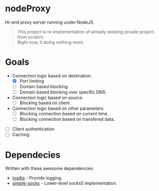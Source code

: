 # nodeProxy

Hi-end proxy server running under NodeJS.  


> This project is re-implementation of already existing private project from scratch.  
> Right now, it doing nothing more.

# Goals

- Connection logic based on destination.
	- [x] Port limiting
	- [ ] Domain based blocking.
	- [ ] Domain based blocking over specific DNS.
- Connection logic based on source.
	- [ ] Blocking based on client.
- Connection logic based on other parameters.
	- [ ] Blocking connection based on current time.
	- [ ] Blocking connection based on transfered data.
- [ ] Client authentication
- [ ] Caching

# Dependecies

Written with these awesome dependencies.

- [log4js](log4js-node/log4js-node) - Provide logging.
- [simple-socks](brozeph/simple-socks) - Lower-level socks5 implementation.

